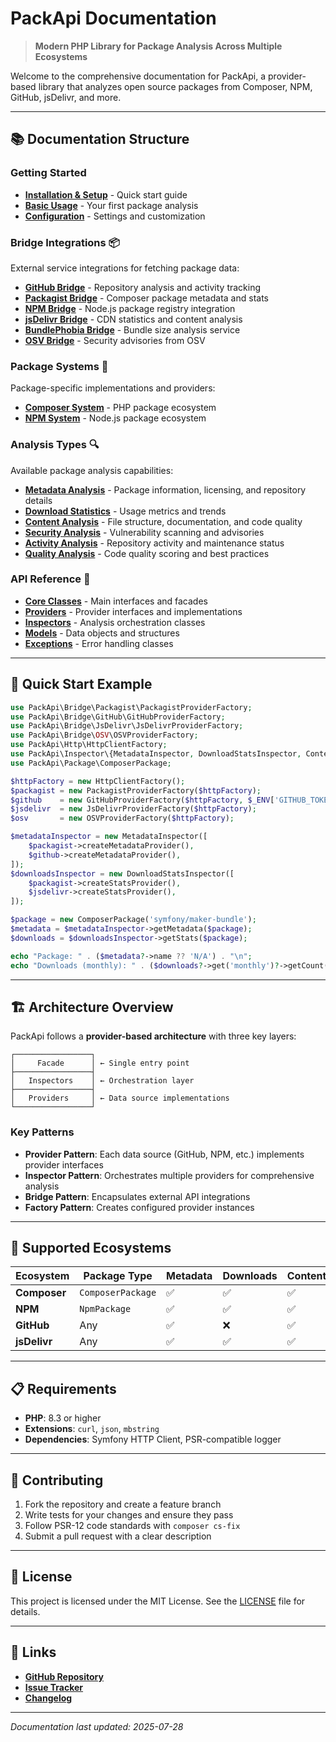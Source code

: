 # PackApi Documentation

> **Modern PHP Library for Package Analysis Across Multiple Ecosystems**

Welcome to the comprehensive documentation for PackApi, a provider-based library that analyzes open source packages from Composer, NPM, GitHub, jsDelivr, and more.

---

## 📚 **Documentation Structure**

### **Getting Started**
- **[Installation & Setup](guides/installation.md)** - Quick start guide
- **[Basic Usage](guides/basic-usage.md)** - Your first package analysis
- **[Configuration](guides/configuration.md)** - Settings and customization

### **Bridge Integrations** 📦
External service integrations for fetching package data:

- **[GitHub Bridge](bridges/github.md)** - Repository analysis and activity tracking
- **[Packagist Bridge](bridges/packagist.md)** - Composer package metadata and stats
- **[NPM Bridge](bridges/npm.md)** - Node.js package registry integration
- **[jsDelivr Bridge](bridges/jsdelivr.md)** - CDN statistics and content analysis
- **[BundlePhobia Bridge](bridges/bundlephobia.md)** - Bundle size analysis service
- **[OSV Bridge](bridges/osv.md)** - Security advisories from OSV

### **Package Systems** 🔧
Package-specific implementations and providers:

- **[Composer System](systems/composer.md)** - PHP package ecosystem
- **[NPM System](systems/npm.md)** - Node.js package ecosystem

### **Analysis Types** 🔍
Available package analysis capabilities:

- **[Metadata Analysis](analysis/metadata.md)** - Package information, licensing, and repository details
- **[Download Statistics](analysis/download-stats.md)** - Usage metrics and trends
- **[Content Analysis](analysis/content.md)** - File structure, documentation, and code quality
- **[Security Analysis](analysis/security.md)** - Vulnerability scanning and advisories
- **[Activity Analysis](analysis/activity.md)** - Repository activity and maintenance status
- **[Quality Analysis](analysis/quality.md)** - Code quality scoring and best practices

### **API Reference** 📖
- **[Core Classes](api/core.md)** - Main interfaces and facades
- **[Providers](api/providers.md)** - Provider interfaces and implementations
- **[Inspectors](api/inspectors.md)** - Analysis orchestration classes
- **[Models](api/models.md)** - Data objects and structures
- **[Exceptions](api/exceptions.md)** - Error handling classes

---

## 🚀 **Quick Start Example**

```php
use PackApi\Bridge\Packagist\PackagistProviderFactory;
use PackApi\Bridge\GitHub\GitHubProviderFactory;
use PackApi\Bridge\JsDelivr\JsDelivrProviderFactory;
use PackApi\Bridge\OSV\OSVProviderFactory;
use PackApi\Http\HttpClientFactory;
use PackApi\Inspector\{MetadataInspector, DownloadStatsInspector, ContentInspector, ActivityInspector, SecurityInspector, QualityInspector};
use PackApi\Package\ComposerPackage;

$httpFactory = new HttpClientFactory();
$packagist = new PackagistProviderFactory($httpFactory);
$github    = new GitHubProviderFactory($httpFactory, $_ENV['GITHUB_TOKEN'] ?? null);
$jsdelivr  = new JsDelivrProviderFactory($httpFactory);
$osv       = new OSVProviderFactory($httpFactory);

$metadataInspector = new MetadataInspector([
    $packagist->createMetadataProvider(),
    $github->createMetadataProvider(),
]);
$downloadsInspector = new DownloadStatsInspector([
    $packagist->createStatsProvider(),
    $jsdelivr->createStatsProvider(),
]);

$package = new ComposerPackage('symfony/maker-bundle');
$metadata = $metadataInspector->getMetadata($package);
$downloads = $downloadsInspector->getStats($package);

echo "Package: " . ($metadata?->name ?? 'N/A') . "\n";
echo "Downloads (monthly): " . ($downloads?->get('monthly')?->getCount() ?? 'N/A') . "\n";
```

---

## 🏗️ **Architecture Overview**

PackApi follows a **provider-based architecture** with three key layers:

```
┌─────────────────┐
│     Facade      │ ← Single entry point
├─────────────────┤
│   Inspectors    │ ← Orchestration layer
├─────────────────┤
│   Providers     │ ← Data source implementations
└─────────────────┘
```

### **Key Patterns**
- **Provider Pattern**: Each data source (GitHub, NPM, etc.) implements provider interfaces
- **Inspector Pattern**: Orchestrates multiple providers for comprehensive analysis
- **Bridge Pattern**: Encapsulates external API integrations
- **Factory Pattern**: Creates configured provider instances

---

## 🔧 **Supported Ecosystems**

| Ecosystem | Package Type | Metadata | Downloads | Content | Security | Activity |
|-----------|--------------|----------|-----------|---------|----------|----------|
| **Composer** | `ComposerPackage` | ✅ | ✅ | ✅ | ✅ | ✅ |
| **NPM** | `NpmPackage` | ✅ | ✅ | ✅ | ❌ | ❌ |
| **GitHub** | Any | ✅ | ❌ | ✅ | ✅ | ✅ |
| **jsDelivr** | Any | ✅ | ✅ | ✅ | ❌ | ❌ |

---

## 📋 **Requirements**

- **PHP**: 8.3 or higher
- **Extensions**: `curl`, `json`, `mbstring`
- **Dependencies**: Symfony HTTP Client, PSR-compatible logger

---

## 🤝 **Contributing**

1. Fork the repository and create a feature branch
2. Write tests for your changes and ensure they pass
3. Follow PSR-12 code standards with `composer cs-fix`
4. Submit a pull request with a clear description

---

## 📄 **License**

This project is licensed under the MIT License. See the [LICENSE](../LICENSE) file for details.

---

## 🔗 **Links**

- **[GitHub Repository](https://github.com/smnandre/packapi)**
- **[Issue Tracker](https://github.com/smnandre/packapi/issues)**
- **[Changelog](../CHANGELOG.md)**

---

*Documentation last updated: 2025-07-28*
